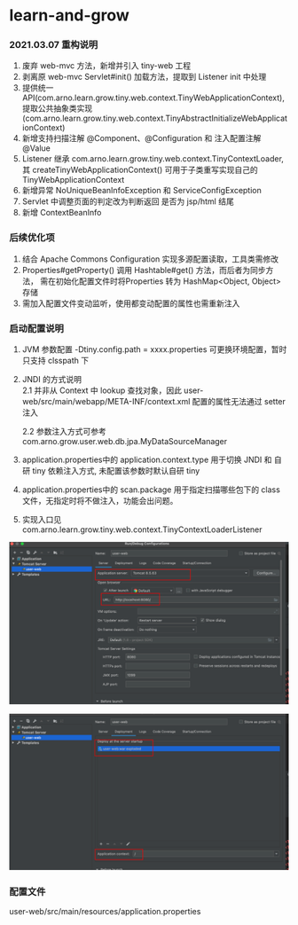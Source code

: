 # learn-and-grow

### 2021.03.07 重构说明

1. 废弃 web-mvc 方法，新增并引入 tiny-web 工程
2. 剥离原 web-mvc Servlet#init() 加载方法，提取到 Listener init 中处理
3. 提供统一 API(com.arno.learn.grow.tiny.web.context.TinyWebApplicationContext),
   提取公共抽象类实现(com.arno.learn.grow.tiny.web.context.TinyAbstractInitializeWebApplicationContext)
4. 新增支持扫描注解 @Component、@Configuration 和 注入配置注解 @Value
5. Listener 继承 com.arno.learn.grow.tiny.web.context.TinyContextLoader, 
   其 createTinyWebApplicationContext() 可用于子类重写实现自己的 TinyWebApplicationContext  
6. 新增异常 NoUniqueBeanInfoException 和 ServiceConfigException
7. Servlet 中调整页面的判定改为判断返回 是否为 jsp/html 结尾
8. 新增 ContextBeanInfo

### 后续优化项

1. 结合 Apache Commons Configuration 实现多源配置读取，工具类需修改
2. Properties#getProperty() 调用 Hashtable#get() 方法，而后者为同步方法，
   需在初始化配置文件时将Properties 转为 HashMap<Object, Object> 存储
3. 需加入配置文件变动监听，使用都变动配置的属性也需重新注入

### 启动配置说明

1. JVM 参数配置 -Dtiny.config.path = xxxx.properties 可更换环境配置，暂时只支持 clsspath 下
2. JNDI 的方式说明   
   2.1 并非从 Context 中 lookup 查找对象，因此 user-web/src/main/webapp/META-INF/context.xml 配置的属性无法通过 setter 注入
   
   2.2 参数注入方式可参考 com.arno.grow.user.web.db.jpa.MyDataSourceManager
3. application.properties中的 application.context.type 用于切换 JNDI 和 自研 tiny 依赖注入方式, 未配置该参数时默认自研 tiny
4. application.properties中的 scan.package 用于指定扫描哪些包下的 class 文件，无指定时将不做注入，功能会出问题。
5. 实现入口见 com.arno.learn.grow.tiny.web.context.TinyContextLoaderListener 

![image-20210302230056467](./启动.png)

![image-20210302230141707](./启动2.png)

### 配置文件

user-web/src/main/resources/application.properties